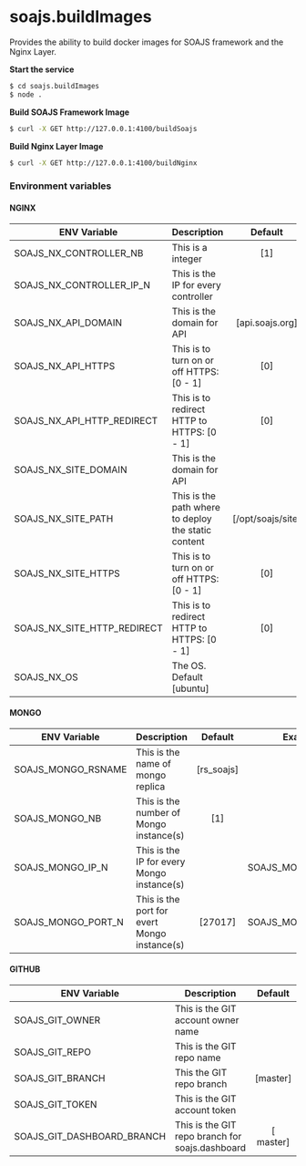 # soajs.buildImages

Provides the ability to build docker images for SOAJS framework and the Nginx Layer.

**Start the service**
```sh
$ cd soajs.buildImages
$ node .
```


**Build SOAJS Framework Image**
```sh
$ curl -X GET http://127.0.0.1:4100/buildSoajs
```


**Build Nginx Layer Image**
```sh
$ curl -X GET http://127.0.0.1:4100/buildNginx
```


### Environment variables

#### NGINX
ENV Variable | Description | Default | Example
--- | ----- | :---: | ---
SOAJS_NX_CONTROLLER_NB | This is a integer | [1] | 
SOAJS_NX_CONTROLLER_IP_N | This is the IP for every controller |  | SOAJS_NX_CONTROLLER_IP_1
SOAJS_NX_API_DOMAIN | This is the domain for API | [api.soajs.org] | 
SOAJS_NX_API_HTTPS | This is to turn on or off HTTPS: [0 - 1] | [0] | 
SOAJS_NX_API_HTTP_REDIRECT | This is to redirect HTTP to HTTPS: [0 - 1] | [0] | 
SOAJS_NX_SITE_DOMAIN | This is the domain for API |  | 
SOAJS_NX_SITE_PATH | This is the path where to deploy the static content | [/opt/soajs/site] | 
SOAJS_NX_SITE_HTTPS | This is to turn on or off HTTPS: [0 - 1] | [0] | 
SOAJS_NX_SITE_HTTP_REDIRECT | This is to redirect HTTP to HTTPS: [0 - 1] | [0] | 
SOAJS_NX_OS | The OS. Default [ubuntu] |  | 

#### MONGO
ENV Variable | Description | Default | Example
--- | ----- | :---: | ---
SOAJS_MONGO_RSNAME | This is the name of mongo replica | [rs_soajs] | 
SOAJS_MONGO_NB | This is the number of Mongo instance(s) | [1]
SOAJS_MONGO_IP_N | This is the IP for every Mongo instance(s) |  | SOAJS_MONGO_IP_1
SOAJS_MONGO_PORT_N | This is the port for evert Mongo instance(s) | [27017] | SOAJS_MONGO_PORT_1

#### GITHUB
ENV Variable | Description | Default | Example
--- | ----- | :---: | ---
SOAJS_GIT_OWNER | This is the GIT account owner name |  | 
SOAJS_GIT_REPO | This is the GIT repo name |  | 
SOAJS_GIT_BRANCH | This the GIT repo branch | [master] | 
SOAJS_GIT_TOKEN | This is the GIT account token |  | 
SOAJS_GIT_DASHBOARD_BRANCH | This is the GIT repo branch for soajs.dashboard | [ master] | 
